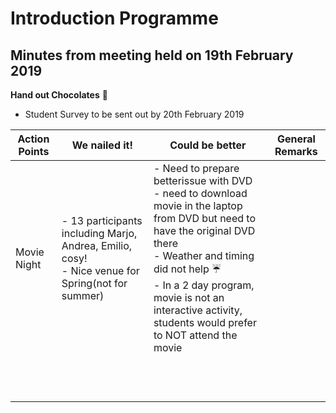 # Introduction Programme


## Minutes from meeting held on 19th February 2019

**Hand out Chocolates**  :chocolate_bar:
-	Student Survey to be sent out by 20th February 2019

| **Action Points** | **We nailed it!**  | **Could be better** | **General Remarks** |
|---------------|----------------|-----------------|-----------------|
| Movie Night   | - 13 participants including Marjo, Andrea, Emilio, cosy!<br> - Nice venue for Spring(not for summer)            |- Need to prepare betterissue with DVD<br>- need to download movie in the laptop from DVD but need to have the original DVD there<br> - Weather and timing did not help :umbrella:<br> - In a 2 day program, movie is not an interactive activity, students would prefer to NOT attend the movie           |                 |
|               |                |                 |                 |
|               |                |                 |                 |
|               |                |                 |                 |
|               |                |                 |                 |
|               |                |                 |                 |
|               |                |                 |                 |
|               |                |                 |                 |
|               |                |                 |                 |
|               |                |                 |                 |
|               |                |                 |                 |
|               |                |                 |                 |
|               |                |                 |                 |
